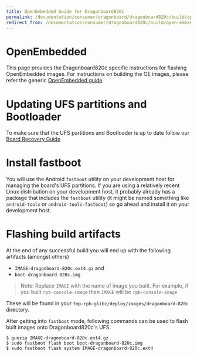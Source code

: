 ```yaml
---
title: OpenEmbedded Guide for Dragonboard820c
permalink: /documentation/consumer/dragonboard/dragonboard820c/build/open-embedded.md.html
redirect_from: /documentation/consumer/dragonboard820c/build/open-embedded.md.html
---
```


# OpenEmbedded

This page provides the Dragonboard820c specific instructions for flashing OpenEmbedded images. For instructions on building
the OE images, please refer the generic [OpenEmbedded guide](../../../guides/open_embedded.md).

# Updating UFS partitions and Bootloader

To make sure that the UFS partitions and Bootloader is up to date follow our [Board Recovery Guide](../installation/board-recovery.md)

# Install fastboot

You will use the Android `fastboot` utility on your development host for
managing the board's UFS partitions. If you are using a relatively
recent Linux distribution on your development host, it probably already
has a package that includes the `fastboot` utility (it might be named
something like `android-tools` or `android-tools-fastboot`) so go ahead
and install it on your development host.

# Flashing build artifacts

At the end of any successful build you will end up with the following artifacts (amongst others)
* `IMAGE-dragonboard-820c.ext4.gz` and
* `boot-dragonboard-820c.img`

> Note: Replace `IMAGE` with the name of image you built. For example, if you built `rpb-console-image` then `IMAGE` will
be `rpb-console-image`

These will be found in your `tmp-rpb-glibc/deploy/images/dragonboard-820c` directory.

After getting into `fastboot` mode, following commands can be used to flash built images onto Dragonboard820c's UFS.

```shell
$ gunzip IMAGE-dragonboard-820c.ext4.gz
$ sudo fastboot flash boot boot-dragonboard-820c.img
$ sudo fastboot flash system IMAGE-dragonboard-820c.ext4
```
